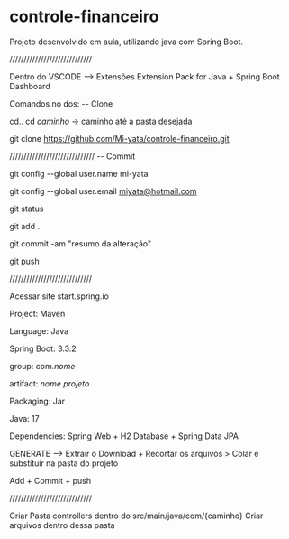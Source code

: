 # controle-financeiro

Projeto desenvolvido em aula, utilizando java com Spring Boot.

/////////////////////////////

Dentro do VSCODE --> Extensões Extension Pack for Java +
Spring Boot Dashboard

Comandos no dos:
-- Clone

cd..
cd *caminho* -> caminho até a pasta desejada

git clone https://github.com/Mi-yata/controle-financeiro.git

//////////////////////////////
-- Commit

git config --global user.name mi-yata

git config --global user.email miyata@hotmail.com

git status

git add .

git commit -am "resumo da alteração"

git push

/////////////////////////////

Acessar site start.spring.io

Project: Maven

Language: Java

Spring Boot: 3.3.2

group: com.*nome*

artifact: *nome projeto*

Packaging: Jar

Java: 17

Dependencies: Spring Web + H2 Database + Spring Data JPA

GENERATE --> Extrair o Download + Recortar os arquivos > Colar e substituir na pasta do projeto 

Add + Commit + push

/////////////////////////////

Criar Pasta controllers dentro do src/main/java/com/{caminho}
Criar arquivos dentro dessa pasta
